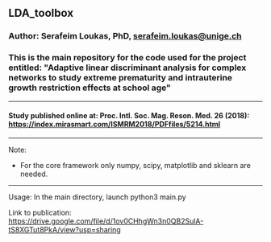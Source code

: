 ## LDA_toolbox

### Author: Serafeim Loukas, PhD, serafeim.loukas@unige.ch

### This is the main repository for the code used for the project entitled: "Adaptive linear discriminant analysis for complex networks to study extreme prematurity and intrauterine growth restriction effects at school age"

---

#### Study published online at: Proc. Intl. Soc. Mag. Reson. Med. 26 (2018): https://index.mirasmart.com/ISMRM2018/PDFfiles/5214.html

----


Note:

- For the core framework only numpy, scipy, matplotlib and sklearn are needed.


----


Usage: In the main directory, launch python3 main.py


Link to publication: https://drive.google.com/file/d/1ov0CHhgWn3n0QB2SulA-tS8XGTut8PkA/view?usp=sharing
